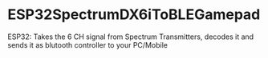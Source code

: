 # ESP32SpectrumDX6iToBLEGamepad
ESP32: Takes the 6 CH signal from Spectrum Transmitters, decodes it and sends it as blutooth controller to your PC/Mobile

